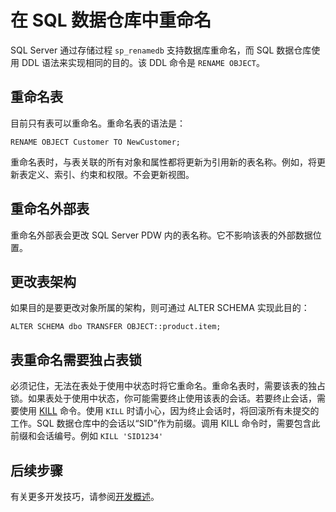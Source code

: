 <properties
   pageTitle="在 SQL 数据仓库中重命名 | Windows Azure"
   description="有关在开发解决方案时于 Azure SQL 数据仓库中重命名表的技巧。"
   services="sql-data-warehouse"
   documentationCenter="NA"
   authors="twounder"
   manager="barbkess"
   editor=""/>

<tags
   ms.service="sql-data-warehouse"
   ms.date="11/05/2015"
   wacn.date="01/20/2016"/>

# 在 SQL 数据仓库中重命名
SQL Server 通过存储过程 ```sp_renamedb``` 支持数据库重命名，而 SQL 数据仓库使用 DDL 语法来实现相同的目的。该 DDL 命令是 ```RENAME OBJECT```。

## 重命名表

目前只有表可以重命名。重命名表的语法是：

```
RENAME OBJECT Customer TO NewCustomer;
```

重命名表时，与表关联的所有对象和属性都将更新为引用新的表名称。例如，将更新表定义、索引、约束和权限。不会更新视图。

## 重命名外部表

重命名外部表会更改 SQL Server PDW 内的表名称。它不影响该表的外部数据位置。

## 更改表架构
如果目的是要更改对象所属的架构，则可通过 ALTER SCHEMA 实现此目的：

```
ALTER SCHEMA dbo TRANSFER OBJECT::product.item;
```

## 表重命名需要独占表锁

必须记住，无法在表处于使用中状态时将它重命名。重命名表时，需要该表的独占锁。如果表处于使用中状态，你可能需要终止使用该表的会话。若要终止会话，需要使用 [KILL](https://msdn.microsoft.com/zh-cn/library/ms173730.aspx) 命令。使用 ```KILL``` 时请小心，因为终止会话时，将回滚所有未提交的工作。SQL 数据仓库中的会话以“SID”作为前缀。调用 KILL 命令时，需要包含此前缀和会话编号。例如 ```KILL 'SID1234'```


## 后续步骤
有关更多开发技巧，请参阅[开发概述][]。

<!--Image references-->

<!--Article references-->
[开发概述]: /documentation/articles/sql-data-warehouse-overview-develop

<!---HONumber=Mooncake_1207_2015-->
